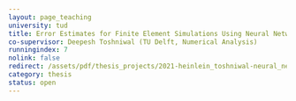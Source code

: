 ```yaml
---
layout: page_teaching
university: tud
title: Error Estimates for Finite Element Simulations Using Neural Networks
co-supervisor: Deepesh Toshniwal (TU Delft, Numerical Analysis)
runningindex: 7
nolink: false
redirect: /assets/pdf/thesis_projects/2021-heinlein_toshniwal-neural_networks_error_estimation.pdf
category: thesis
status: open
---
```


